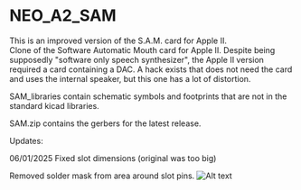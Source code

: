 # NEO_A2_SAM
This is an improved version of the S.A.M. card for Apple II.  
Clone of the Software Automatic Mouth card for Apple II.  Despite being supposedly "software only speech synthesizer", the Apple II version required a card containing a DAC.  A hack exists that does not need the card and uses the internal speaker, but this one has a lot of distortion.

SAM_libraries contain schematic symbols and footprints that are not in the standard kicad libraries.

SAM.zip contains the gerbers for the latest release.

Updates:

06/01/2025
Fixed slot dimensions (original was too big)

Removed solder mask from area around slot pins.
![Alt text](SAM_2.png)

